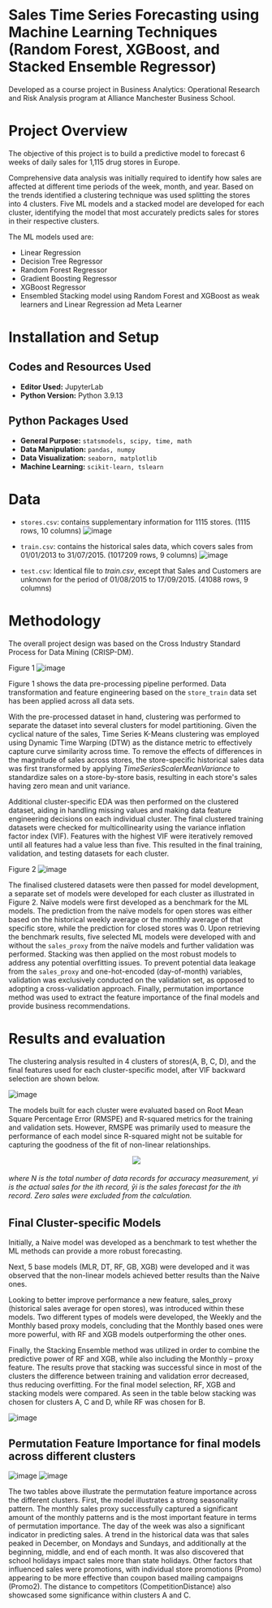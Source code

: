 # Sales Time Series Forecasting using Machine Learning Techniques (Random Forest, XGBoost, and Stacked Ensemble Regressor)

Developed as a course project in Business Analytics: Operational Research and Risk Analysis program at Alliance Manchester Business School.

# Project Overview

The objective of this project is to build a predictive model to forecast 6 weeks of daily sales for 1,115 drug stores in Europe.

Comprehensive data analysis was initially required to identify how sales are affected at different time periods of the week, month, and year. Based on the trends identified a clustering technique was used splitting the stores into 4 clusters. Five ML models and a stacked model are developed for each cluster, identifying the model that most accurately predicts sales for stores in their respective clusters.

The ML models used are:
- Linear Regression
- Decision Tree Regressor
- Random Forest Regressor
- Gradient Boosting Regressor
- XGBoost Regressor
- Ensembled Stacking model using Random Forest and XGBoost as weak learners and Linear Regression ad Meta Learner 


# Installation and Setup

## Codes and Resources Used
- **Editor Used:**  JupyterLab
- **Python Version:** Python 3.9.13

## Python Packages Used
- **General Purpose:** `statsmodels, scipy, time, math`
- **Data Manipulation:** `pandas, numpy` 
- **Data Visualization:** `seaborn, matplotlib`
- **Machine Learning:** `scikit-learn, tslearn`

# Data
- `stores.csv`: contains supplementary information for 1115 stores. (1115 rows, 10 columns)
![image](https://github.com/MariliaElia/sales-forecast-ml-models/assets/24305018/5b518906-b704-40a3-aaf5-5c134215c36e)

- `train.csv`: contains the historical sales data, which covers sales from 01/01/2013 to 31/07/2015. (1017209 rows, 9 columns)
![image](https://github.com/MariliaElia/sales-forecast-ml-models/assets/24305018/d4010000-63d1-4820-9ee4-ad76b7a99340)

- `test.csv`: Identical file to *train.csv*, except that Sales and Customers are unknown for the period of 01/08/2015 to 17/09/2015. (41088 rows, 9 columns)

# Methodology
The overall project design was based on the Cross Industry Standard Process for Data Mining (CRISP-DM).

Figure 1
![image](https://github.com/MariliaElia/sales-forecast-ml-models/assets/24305018/14453db5-5613-42fe-97ab-590191f524ca)

Figure 1 shows the data pre-processing pipeline performed. Data transformation and feature engineering based on the `store_train` data set has been applied across all data sets.

With the pre-processed dataset in hand, clustering was performed to separate the dataset into several clusters for model partitioning. Given the cyclical nature of the sales, Time Series K-Means clustering was employed using Dynamic Time Warping (DTW) as the distance metric to effectively capture curve similarity across time. To remove the effects of differences in the magnitude of sales across stores, the store-specific historical sales data was first transformed by applying *TimeSeriesScalerMeanVariance* to standardize sales on a store-by-store basis, resulting in each store's sales having zero mean and unit variance. 

Additional cluster-specific EDA was then performed on the clustered dataset, aiding in handling missing values and making data feature engineering decisions on each individual cluster. The final clustered training datasets were checked for multicollinearity using the variance inflation factor index (VIF). Features with the highest VIF were iteratively removed until all features had a value less than five. This resulted in the final training, validation, and testing datasets for each cluster.

Figure 2
![image](https://github.com/MariliaElia/sales-forecast-ml-models/assets/24305018/ce99aac2-abc1-4d5a-ac3d-74c541a0997a)

The finalised clustered datasets were then passed for model development, a separate set of models were developed for each cluster as illustrated in Figure 2. Naïve models were first developed as a benchmark for the ML models. The prediction from the naïve models for open stores was either based on the historical weekly average or the monthly average of that specific store, while the prediction for closed stores was 0. Upon retrieving the benchmark results, five selected ML models were developed with and without the `sales_proxy` from the naïve models and further validation was performed. Stacking was then applied on the most robust models to address any potential overfitting issues. To prevent potential data leakage from the `sales_proxy` and one-hot-encoded (day-of-month) variables, validation was exclusively conducted on the validation set, as opposed to adopting a cross-validation approach. Finally, permutation importance method was used to extract the feature importance of the final models and provide business recommendations.

# Results and evaluation
The clustering analysis resulted in 4 clusters of stores(A, B, C, D), and the final features used for each cluster-specific model, after VIF backward selection are shown below. 

![image](https://github.com/MariliaElia/sales-forecast-ml-models/assets/24305018/e8fcb1dc-393d-4149-badb-00bf04e2d6b0)

The models built for each cluster were evaluated based on Root Mean Square Percentage Error (RMSPE) and R-squared metrics for the training and validation sets. However, RMSPE was primarily used to measure the performance of each model since R-squared might not be suitable for capturing the goodness of the fit of non-linear relationships.

<p align="center">
<img src="https://github.com/MariliaElia/sales-forecast-ml-models/assets/24305018/8fc90b81-53fe-4d2a-9eff-63ad947f22db">
</p>
<h6>where N is the total number of data records for accuracy measurement, yi is the actual sales for the ith record, ŷi is the sales forecast for the ith record. Zero sales were excluded from the calculation.</h6>

## Final Cluster-specific Models 

Initially, a Naive model was developed as a benchmark to test whether the ML methods can provide a more robust forecasting.

Next, 5 base models (MLR, DT, RF, GB, XGB) were developed and it was observed that the non-linear models achieved better results than the Naive ones.

Looking to better improve performance a new feature, sales_proxy (historical sales average for open stores), was introduced within these models. Two different types of models were developed, the Weekly and the Monthly based proxy models, concluding that the Monthly based ones were more powerful, with RF and XGB models outperforming the other ones.

Finally, the Stacking Ensemble method was utilized in order to combine the predictive power of RF and XGB, while also including the Monthly – proxy feature. The results prove that stacking was successful since in most of the clusters the difference between training and validation error decreased, thus reducing overfitting. For the final model selection, RF, XGB and stacking models were compared. As seen in the table below stacking was chosen for clusters A, C and D, while RF was chosen for B.

![image](https://github.com/MariliaElia/sales-forecast-ml-models/assets/24305018/0d0d9fd6-2b7a-41bb-822e-bf35675902c1)

## Permutation Feature Importance for final models across different clusters
![image](https://github.com/MariliaElia/sales-forecast-ml-models/assets/24305018/84690039-9a6b-42fc-a7e0-b4f11188c18c)
![image](https://github.com/MariliaElia/sales-forecast-ml-models/assets/24305018/bb31c5eb-b2fb-40d3-993d-751eb5e25f9d)

The two tables above illustrate the permutation feature importance across the different clusters. First, the model illustrates a strong seasonality pattern. The monthly sales proxy successfully captured a significant amount of the monthly patterns and is the most important feature in terms of permutation importance. The day of the week was also a significant indicator in predicting sales. A trend in the historical data was that sales peaked in December, on Mondays and Sundays, and additionally at the beginning, middle, and end of each month. It was also discovered that school holidays impact sales more than state holidays. Other factors that influenced sales were promotions, with individual store promotions (Promo) appearing to be more effective than coupon based mailing campaigns (Promo2). The distance to competitors (CompetitionDistance) also showcased some significance within clusters A and C.
